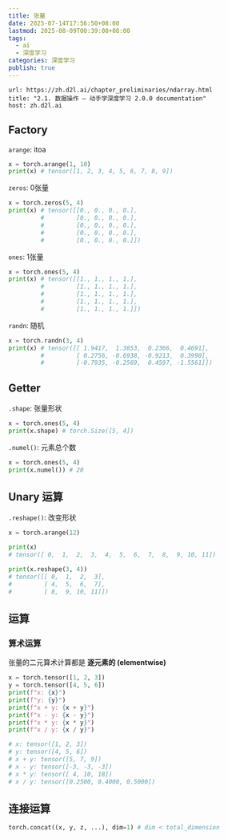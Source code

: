 ```yaml
---
title: 张量
date: 2025-07-14T17:56:50+08:00
lastmod: 2025-08-09T00:39:08+08:00
tags:
  - ai
  - 深度学习
categories: 深度学习
publish: true
---
```


```cardlink
url: https://zh.d2l.ai/chapter_preliminaries/ndarray.html
title: "2.1. 数据操作 — 动手学深度学习 2.0.0 documentation"
host: zh.d2l.ai
```

## Factory

`arange`: itoa
```python
x = torch.arange(1, 10)
print(x) # tensor([1, 2, 3, 4, 5, 6, 7, 8, 9])
```

`zeros`: 0张量
```python
x = torch.zeros(5, 4)
print(x) # tensor([[0., 0., 0., 0.],
         #         [0., 0., 0., 0.],
         #         [0., 0., 0., 0.],
         #         [0., 0., 0., 0.],
         #         [0., 0., 0., 0.]])
```

`ones`: 1张量
```python
x = torch.ones(5, 4)
print(x) # tensor([[1., 1., 1., 1.],
         #         [1., 1., 1., 1.],
         #         [1., 1., 1., 1.],
         #         [1., 1., 1., 1.],
         #         [1., 1., 1., 1.]])
```

`randn`: 随机
```python
x = torch.randn(3, 4)
print(x) # tensor([[ 1.9417,  1.3853,  0.2366,  0.4691],
         #         [ 0.2756, -0.6938, -0.9213,  0.3990],
         #         [-0.7935, -0.2569,  0.4597, -1.5561]])
```

## Getter

`.shape`: 张量形状
```python
x = torch.ones(5, 4)
print(x.shape) # torch.Size([5, 4]) 
```

`.numel()`: 元素总个数
```python
x = torch.ones(5, 4)
print(x.numel()) # 20
```

## Unary 运算

`.reshape()`: 改变形状
```python
x = torch.arange(12)

print(x) 
# tensor([ 0,  1,  2,  3,  4,  5,  6,  7,  8,  9, 10, 11])

print(x.reshape(3, 4))
# tensor([[ 0,  1,  2,  3],
#         [ 4,  5,  6,  7],
#         [ 8,  9, 10, 11]])
```

## 运算

### 算术运算

张量的二元算术计算都是 **逐元素的 (elementwise)**

```python
x = torch.tensor([1, 2, 3])
y = torch.tensor([4, 5, 6])
print(f"x: {x}")
print(f"y: {y}")
print(f"x + y: {x + y}")
print(f"x - y: {x - y}")
print(f"x * y: {x * y}")
print(f"x / y: {x / y}")

# x: tensor([1, 2, 3])
# y: tensor([4, 5, 6])
# x + y: tensor([5, 7, 9])
# x - y: tensor([-3, -3, -3])
# x * y: tensor([ 4, 10, 18])
# x / y: tensor([0.2500, 0.4000, 0.5000])
```

## 连接运算

```python
torch.concat((x, y, z, ...), dim=1) # dim < total_dimension
```

